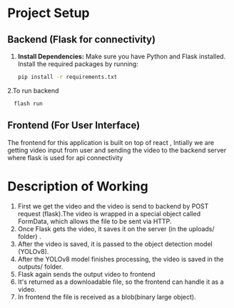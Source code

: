 # Project Setup

## Backend (Flask for connectivity)

1. **Install Dependencies:**
   Make sure you have Python and Flask installed. Install the required packages by running:

   ```bash
   pip install -r requirements.txt
2.To run backend 
   
      flash run

## Frontend (For User Interface)
   The frontend for this application is built on top of react , Intially we are getting video input from user and sending the video to the backend server where flask is used for api connectivity 

# Description of Working
  1. First we get the video and the video is send to backend by POST request (flask).The video is wrapped in a special object called FormData, which allows the file to be sent via HTTP.
  2. Once Flask gets the video, it saves it on the server (in the uploads/ folder) .
  3. After the video is saved, it is passed to the object detection model (YOLOv8).
  4. After the YOLOv8 model finishes processing, the video is saved in the outputs/ folder.
  5. Flask again sends the output video to frontend
  6. It's returned as a downloadable file, so the frontend can handle it as a video.
  7. In frontend the file is received as a blob(binary large object).
   
